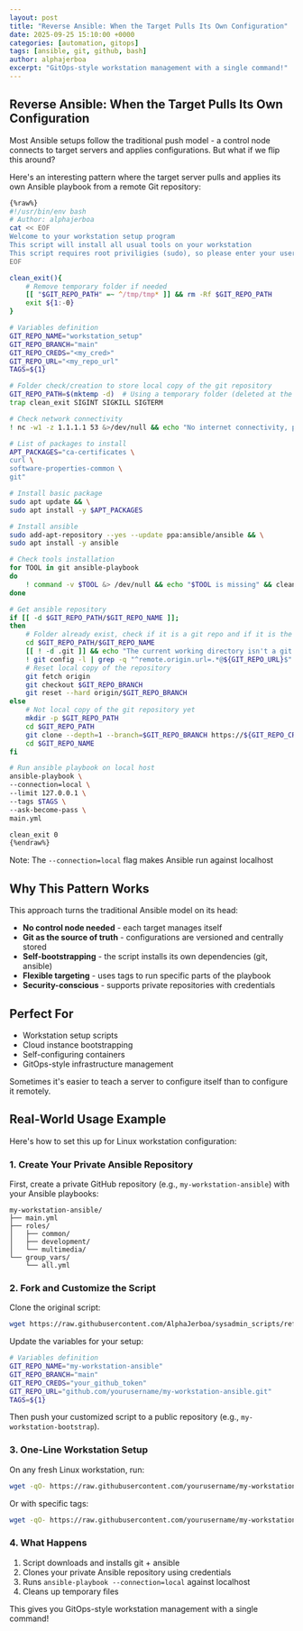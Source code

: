 ```yaml
---
layout: post
title: "Reverse Ansible: When the Target Pulls Its Own Configuration"
date: 2025-09-25 15:10:00 +0000
categories: [automation, gitops]
tags: [ansible, git, github, bash]
author: alphajerboa
excerpt: "GitOps-style workstation management with a single command!"
---
```


## Reverse Ansible: When the Target Pulls Its Own Configuration

Most Ansible setups follow the traditional push model - a control node connects to target servers and applies configurations. But what if we flip this around?

Here's an interesting pattern where the target server pulls and applies its own Ansible playbook from a remote Git repository:

```bash
{%raw%}
#!/usr/bin/env bash
# Author: alphajerboa
cat << EOF
Welcome to your workstation setup program
This script will install all usual tools on your workstation
This script requires root priviligies (sudo), so please enter your user password when prompted (sudo, become)
EOF

clean_exit(){
    # Remove temporary folder if needed
    [[ "$GIT_REPO_PATH" =~ ^/tmp/tmp* ]] && rm -Rf $GIT_REPO_PATH
    exit ${1:-0}
}

# Variables definition
GIT_REPO_NAME="workstation_setup"
GIT_REPO_BRANCH="main"
GIT_REPO_CREDS="<my_cred>"
GIT_REPO_URL="<my_repo_url"
TAGS=${1}

# Folder check/creation to store local copy of the git repository
GIT_REPO_PATH=$(mktemp -d)  # Using a temporary folder (deleted at the end of the script)
trap clean_exit SIGINT SIGKILL SIGTERM

# Check network connectivity
! nc -w1 -z 1.1.1.1 53 &>/dev/null && echo "No internet connectivity, please check your network configuration (IP+DNS)" && clean_exit 1

# List of packages to install
APT_PACKAGES="ca-certificates \
curl \
software-properties-common \
git"

# Install basic package
sudo apt update && \
sudo apt install -y $APT_PACKAGES

# Install ansible
sudo add-apt-repository --yes --update ppa:ansible/ansible && \
sudo apt install -y ansible

# Check tools installation
for TOOL in git ansible-playbook
do
    ! command -v $TOOL &> /dev/null && echo "$TOOL is missing" && clean_exit 1
done

# Get ansible repository
if [[ -d $GIT_REPO_PATH/$GIT_REPO_NAME ]];
then
    # Folder already exist, check if it is a git repo and if it is the good repo
    cd $GIT_REPO_PATH/$GIT_REPO_NAME
    [[ ! -d .git ]] && echo "The current working directory isn't a git repository" && clean_exit 1
    ! git config -l | grep -q "^remote.origin.url=.*@${GIT_REPO_URL}$" && echo "The current working directory is not a copy of the github repository $GIT_REPO_NAME" && clean_exit 1
    # Reset local copy of the repository
    git fetch origin
    git checkout $GIT_REPO_BRANCH
    git reset --hard origin/$GIT_REPO_BRANCH
else
    # Not local copy of the git repository yet
    mkdir -p $GIT_REPO_PATH
    cd $GIT_REPO_PATH
    git clone --depth=1 --branch=$GIT_REPO_BRANCH https://${GIT_REPO_CREDS}@${GIT_REPO_URL} $GIT_REPO_NAME
    cd $GIT_REPO_NAME
fi

# Run ansible playbook on local host
ansible-playbook \
--connection=local \
--limit 127.0.0.1 \
--tags $TAGS \
--ask-become-pass \
main.yml

clean_exit 0
{%endraw%}
```

Note: The `--connection=local` flag makes Ansible run against localhost

## Why This Pattern Works

This approach turns the traditional Ansible model on its head:

- **No control node needed** - each target manages itself
- **Git as the source of truth** - configurations are versioned and centrally stored
- **Self-bootstrapping** - the script installs its own dependencies (git, ansible)
- **Flexible targeting** - uses tags to run specific parts of the playbook
- **Security-conscious** - supports private repositories with credentials

## Perfect For

- Workstation setup scripts
- Cloud instance bootstrapping
- Self-configuring containers
- GitOps-style infrastructure management

Sometimes it's easier to teach a server to configure itself than to configure it remotely. 


## Real-World Usage Example

Here's how to set this up for Linux workstation configuration:

### 1. Create Your Private Ansible Repository

First, create a private GitHub repository (e.g., `my-workstation-ansible`) with your Ansible playbooks:

```
my-workstation-ansible/
├── main.yml
├── roles/
│   ├── common/
│   ├── development/
│   └── multimedia/
└── group_vars/
    └── all.yml
```

### 2. Fork and Customize the Script

Clone the original script:
```bash
wget https://raw.githubusercontent.com/AlphaJerboa/sysadmin_scripts/refs/heads/main/run_ansible_playbook_locally.sh
```

Update the variables for your setup:
```bash
# Variables definition
GIT_REPO_NAME="my-workstation-ansible"
GIT_REPO_BRANCH="main"
GIT_REPO_CREDS="your_github_token"
GIT_REPO_URL="github.com/yourusername/my-workstation-ansible.git"
TAGS=${1}
```

Then push your customized script to a public repository (e.g., `my-workstation-bootstrap`).

### 3. One-Line Workstation Setup

On any fresh Linux workstation, run:
```bash
wget -qO- https://raw.githubusercontent.com/yourusername/my-workstation-bootstrap/refs/heads/main/run_ansible_playbook_locally.sh | bash
```

Or with specific tags:
```bash
wget -qO- https://raw.githubusercontent.com/yourusername/my-workstation-bootstrap/refs/heads/main/run_ansible_playbook_locally.sh | bash -s development
```

### 4. What Happens

1. Script downloads and installs git + ansible
2. Clones your private Ansible repository using credentials
3. Runs `ansible-playbook --connection=local` against localhost
4. Cleans up temporary files

This gives you GitOps-style workstation management with a single command!
